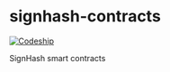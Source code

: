 # signhash-contracts

[![Codeship](https://img.shields.io/codeship/b2775490-8e71-0135-ad13-029922ea22f6.svg)]()

SignHash smart contracts
